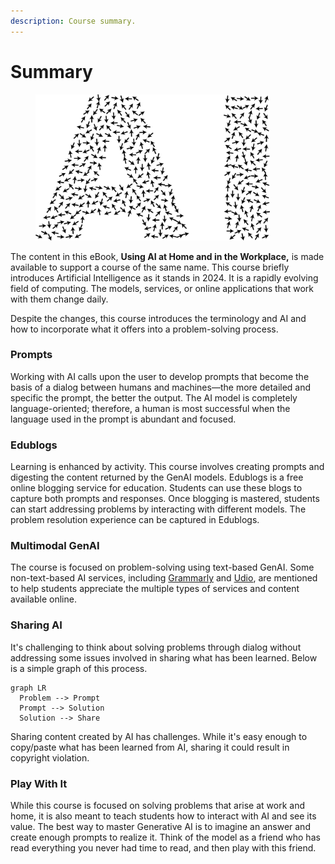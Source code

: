 ```yaml
---
description: Course summary.
---
```


# Summary

<figure><img src=".gitbook/assets/artificial-intelligence-8026766_1280.png" alt="" width="375"><figcaption></figcaption></figure>

The content in this eBook, **Using AI at Home and in the Workplace,** is made available to support a course of the same name. This course briefly introduces Artificial Intelligence as it stands in 2024. It is a rapidly evolving field of computing. The models, services, or online applications that work with them change daily.

Despite the changes, this course introduces the terminology and AI and how to incorporate what it offers into a problem-solving process. &#x20;

### Prompts

Working with AI calls upon the user to develop prompts that become the basis of a dialog between humans and machines—the more detailed and specific the prompt, the better the output.  The AI model is completely language-oriented; therefore, a human is most successful when the language used in the prompt is abundant and focused.

### Edublogs

Learning is enhanced by activity. This course involves creating prompts and digesting the content returned by the GenAI models. Edublogs is a free online blogging service for education. Students can use these blogs to capture both prompts and responses. Once blogging is mastered, students can start addressing problems by interacting with different models. The problem resolution experience can be captured in Edublogs.

### Multimodal GenAI

The course is focused on problem-solving using text-based GenAI. Some non-text-based AI services, including [Grammarly](https://app.grammarly.com/) and [Udio](https://www.udio.com/), are mentioned to help students appreciate the multiple types of services and content available online. &#x20;

### Sharing AI

It's challenging to think about solving problems through dialog without addressing some issues involved in sharing what has been learned. Below is a simple graph of this process.



```mermaid
graph LR
  Problem --> Prompt
  Prompt --> Solution
  Solution --> Share
```

Sharing content created by AI has challenges. While it's easy enough to copy/paste what has been learned from AI, sharing it could result in copyright violation.&#x20;

### Play With It

While this course is focused on solving problems that arise at work and home, it is also meant to teach students how to interact with AI and see its value. The best way to master Generative AI is to imagine an answer and create enough prompts to realize it. Think of the model as a friend who has read everything you never had time to read, and then play with this friend.


